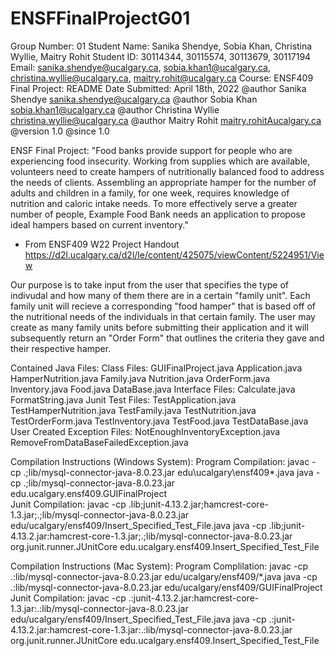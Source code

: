 # ENSFFinalProjectG01

Group Number: 01
Student Name: Sanika Shendye, Sobia Khan, Christina Wyllie, Maitry Rohit
Student ID: 30114344, 30115574, 30113679, 30117194
Email: sanika.shendye@ucalgary.ca, sobia.khan1@ucalgary.ca, christina.wyllie@ucalgary.ca, maitry.rohit@ucalgary.ca
Course: ENSF409
Final Project: README
Date Submitted: April 18th, 2022
@author Sanika Shendye <a href="mailto:sanika.shendye@ucalgary.ca">
	sanika.shendye@ucalgary.ca</a>
@author Sobia Khan <a href="sobia.khan1@ucalgary.ca">
	sobia.khan1@ucalgary.ca</a>
@author Christina Wyllie <a href="christina.wyllie@ucalgary.ca">
	christina.wyllie@ucalgary.ca</a>
@author Maitry Rohit <a href="mailto:maitry.rohit@ucalgary.ca">
	maitry.rohitAucalgary.ca</a>
@version 1.0
@since 1.0

ENSF Final Project:
"Food banks provide support for people who are experiencing food insecurity. Working from supplies which are available, volunteers need to create hampers 
of nutritionally balanced food to address the needs of clients. Assembling an appropriate hamper for the number of adults and children in a family, 
for one week, requires knowledge of nutrition and caloric intake needs. To more effectively serve a greater number of people, 
Example Food Bank needs an application to propose ideal hampers based on current inventory." 

  - From ENSF409 W22 Project Handout https://d2l.ucalgary.ca/d2l/le/content/425075/viewContent/5224951/View

Our purpose is to take input from the user that specifies the type of indivudal and how many of them there are in a certain "family unit". 
Each family unit will recieve a corresponding "food hamper" that is based off of the nutritional needs of the individuals in that certain family. 
The user may create as many family units before submitting their application and it will subsequently return an "Order Form" that outlines the criteria 
they gave and their respective hamper. 

Contained Java Files: 
	Class Files:
 			GUIFinalProject.java
			Application.java
  		HamperNutrition.java
  		Family.java
  		Nutrition.java
  		OrderForm.java
  		Inventory.java
  		Food.java
  		DataBase.java
	Interface Files:
  		Calculate.java 
			FormatString.java
	Junit Test Files:
			TestApplication.java
			TestHamperNutrition.java
  		TestFamily.java
  		TestNutrition.java
  		TestOrderForm.java
  		TestInventory.java
  		TestFood.java
  		TestDataBase.java
	User Created Exception Files:
			NotEnoughInventoryException.java
			RemoveFromDataBaseFailedException.java
			
			
Compilation Instructions (Windows System):
			Program Compilation:
					javac -cp .;lib/mysql-connector-java-8.0.23.jar edu\ucalgary\ensf409\*.java 
					java -cp .;lib/mysql-connector-java-8.0.23.jar edu.ucalgary.ensf409.GUIFinalProject   
			Junit Compilation:
					javac -cp .lib;junit-4.13.2.jar;hamcrest-core-1.3.jar;.;lib/mysql-connector-java-8.0.23.jar edu/ucalgary/ensf409/Insert_Specified_Test_File.java
					java -cp .lib;junit-4.13.2.jar:hamcrest-core-1.3.jar;.;lib/mysql-connector-java-8.0.23.jar org.junit.runner.JUnitCore edu.ucalgary.ensf409.Insert_Specified_Test_File
			
Compilation Instructions (Mac System):
			Program Complilation:
					javac -cp .:lib/mysql-connector-java-8.0.23.jar edu/ucalgary/ensf409/*.java
					java -cp .:lib/mysql-connector-java-8.0.23.jar edu/ucalgary/ensf409/GUIFinalProject  
			Junit Compilation:
					javac -cp .:junit-4.13.2.jar:hamcrest-core-1.3.jar:.:lib/mysql-connector-java-8.0.23.jar 		edu/ucalgary/ensf409/Insert_Specified_Test_File.java
					java -cp .:junit-4.13.2.jar:hamcrest-core-1.3.jar:.:lib/mysql-connector-java-8.0.23.jar org.junit.runner.JUnitCore edu.ucalgary.ensf409.Insert_Specified_Test_File






  
